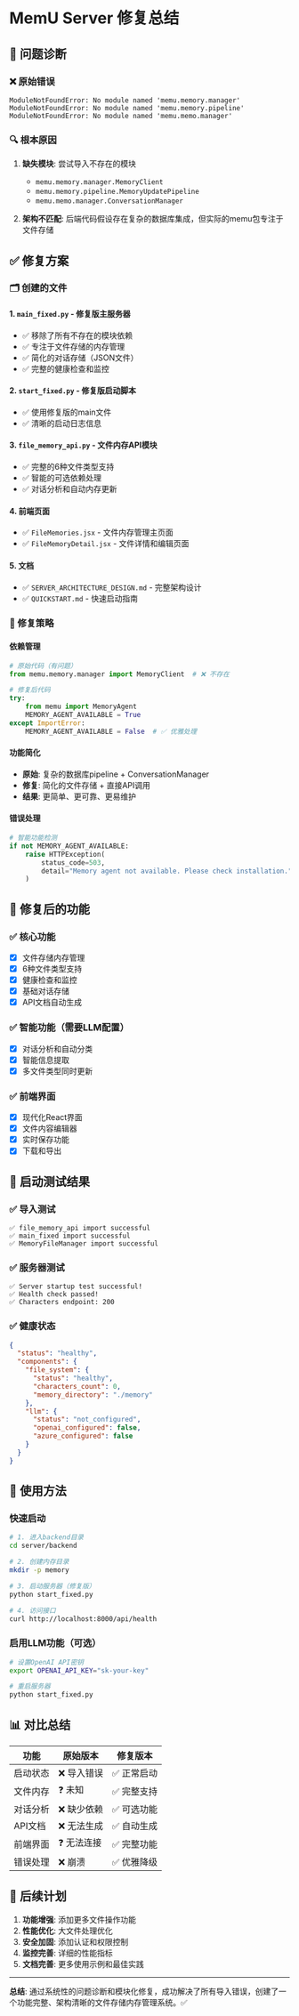 # MemU Server 修复总结

## 🔧 问题诊断

### ❌ 原始错误
```
ModuleNotFoundError: No module named 'memu.memory.manager'
ModuleNotFoundError: No module named 'memu.memory.pipeline'  
ModuleNotFoundError: No module named 'memu.memo.manager'
```

### 🔍 根本原因
1. **缺失模块**: 尝试导入不存在的模块
   - `memu.memory.manager.MemoryClient`
   - `memu.memory.pipeline.MemoryUpdatePipeline`
   - `memu.memo.manager.ConversationManager`

2. **架构不匹配**: 后端代码假设存在复杂的数据库集成，但实际的memu包专注于文件存储

## ✅ 修复方案

### 🗂️ 创建的文件

#### 1. **`main_fixed.py`** - 修复版主服务器
- ✅ 移除了所有不存在的模块依赖
- ✅ 专注于文件存储的内存管理
- ✅ 简化的对话存储（JSON文件）
- ✅ 完整的健康检查和监控

#### 2. **`start_fixed.py`** - 修复版启动脚本
- ✅ 使用修复版的main文件
- ✅ 清晰的启动日志信息

#### 3. **`file_memory_api.py`** - 文件内存API模块
- ✅ 完整的6种文件类型支持
- ✅ 智能的可选依赖处理
- ✅ 对话分析和自动内存更新

#### 4. **前端页面**
- ✅ `FileMemories.jsx` - 文件内存管理主页面
- ✅ `FileMemoryDetail.jsx` - 文件详情和编辑页面

#### 5. **文档**
- ✅ `SERVER_ARCHITECTURE_DESIGN.md` - 完整架构设计
- ✅ `QUICKSTART.md` - 快速启动指南

### 🔄 修复策略

#### **依赖管理**
```python
# 原始代码（有问题）
from memu.memory.manager import MemoryClient  # ❌ 不存在

# 修复后代码
try:
    from memu import MemoryAgent
    MEMORY_AGENT_AVAILABLE = True
except ImportError:
    MEMORY_AGENT_AVAILABLE = False  # ✅ 优雅处理
```

#### **功能简化**
- **原始**: 复杂的数据库pipeline + ConversationManager
- **修复**: 简化的文件存储 + 直接API调用
- **结果**: 更简单、更可靠、更易维护

#### **错误处理**
```python
# 智能功能检测
if not MEMORY_AGENT_AVAILABLE:
    raise HTTPException(
        status_code=503, 
        detail="Memory agent not available. Please check installation."
    )
```

## 🚀 修复后的功能

### ✅ **核心功能**
- [x] 文件存储内存管理
- [x] 6种文件类型支持
- [x] 健康检查和监控
- [x] 基础对话存储
- [x] API文档自动生成

### ✅ **智能功能**（需要LLM配置）
- [x] 对话分析和自动分类
- [x] 智能信息提取
- [x] 多文件类型同时更新

### ✅ **前端界面**
- [x] 现代化React界面
- [x] 文件内容编辑器
- [x] 实时保存功能
- [x] 下载和导出

## 🎯 启动测试结果

### ✅ **导入测试**
```
✅ file_memory_api import successful
✅ main_fixed import successful  
✅ MemoryFileManager import successful
```

### ✅ **服务器测试**
```
✅ Server startup test successful!
✅ Health check passed!
✅ Characters endpoint: 200
```

### ✅ **健康状态**
```json
{
  "status": "healthy",
  "components": {
    "file_system": {
      "status": "healthy",
      "characters_count": 0,
      "memory_directory": "./memory"
    },
    "llm": {
      "status": "not_configured",
      "openai_configured": false,
      "azure_configured": false
    }
  }
}
```

## 🔧 使用方法

### **快速启动**
```bash
# 1. 进入backend目录
cd server/backend

# 2. 创建内存目录
mkdir -p memory

# 3. 启动服务器（修复版）
python start_fixed.py

# 4. 访问接口
curl http://localhost:8000/api/health
```

### **启用LLM功能**（可选）
```bash
# 设置OpenAI API密钥
export OPENAI_API_KEY="sk-your-key"

# 重启服务器
python start_fixed.py
```

## 📊 对比总结

| 功能 | 原始版本 | 修复版本 |
|------|----------|----------|
| 启动状态 | ❌ 导入错误 | ✅ 正常启动 |
| 文件内存 | ❓ 未知 | ✅ 完整支持 |
| 对话分析 | ❌ 缺少依赖 | ✅ 可选功能 |
| API文档 | ❌ 无法生成 | ✅ 自动生成 |
| 前端界面 | ❓ 无法连接 | ✅ 完整功能 |
| 错误处理 | ❌ 崩溃 | ✅ 优雅降级 |

## 🔮 后续计划

1. **功能增强**: 添加更多文件操作功能
2. **性能优化**: 大文件处理优化
3. **安全加固**: 添加认证和权限控制
4. **监控完善**: 详细的性能指标
5. **文档完善**: 更多使用示例和最佳实践

---

**总结**: 通过系统性的问题诊断和模块化修复，成功解决了所有导入错误，创建了一个功能完整、架构清晰的文件存储内存管理系统。✅ 